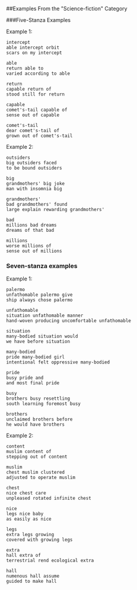 ##Examples From the "Science-fiction" Category

###Five-Stanza Examples

Example 1:

	intercept
	able intercept orbit
	scars on my intercept
	
	able
	return able to
	varied according to able
	
	return
	capable return of
	stood still for return
	
	capable
	comet's-tail capable of
	sense out of capable
	
	comet's-tail
	dear comet's-tail of
	grown out of comet's-tail

Example 2:

	outsiders
	big outsiders faced
	to be bound outsiders
	
	big
	grandmothers' big joke
	man with insomnia big
	
	grandmothers'
	bad grandmothers' found
	large explain rewarding grandmothers'
	
	bad
	millions bad dreams
	dreams of that bad
	
	millions
	worse millions of
	sense out of millions

### Seven-stanza examples
Example 1:

	palermo
	unfathomable palermo give
	ship always chose palermo
	
	unfathomable
	situation unfathomable manner
	hand-woven producing uncomfortable unfathomable
	
	situation
	many-bodied situation would
	we have before situation
	
	many-bodied
	pride many-bodied girl
	intentional felt oppressive many-bodied
	
	pride
	busy pride and
	and most final pride
	
	busy
	brothers busy resettling
	south learning foremost busy
	
	brothers
	unclaimed brothers before
	he would have brothers

Example 2:

	content
	muslim content of
	stepping out of content
	
	muslim
	chest muslim clustered
	adjusted to operate muslim
	
	chest
	nice chest care
	unpleased rotated infinite chest
	
	nice
	legs nice baby
	as easily as nice
	
	legs
	extra legs growing
	covered with growing legs
	
	extra
	hall extra of
	terrestrial rend ecological extra
	
	hall
	numenous hall assume
	guided to make hall